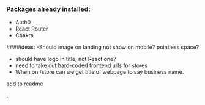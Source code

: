 ### Packages already installed:

- Auth0
- React Router
- Chakra

####ideas:
-Should image on landing not show on mobile? pointless space?
- should have logo in title, not React one?
- need to take out hard-coded frontend urls for stores
- When on /store can we get title of webpage to say business name.


add to readme

,